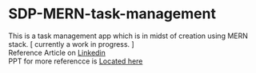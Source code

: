 # SDP-MERN-task-management
This is a task management app which is in midst of creation using MERN stack. [ currently a work in progress. ]
<br>Reference Article on [Linkedin](https://www.linkedin.com/pulse/task-management-app-using-mern-sripaada-pendem?trk=public_post_feed-article-content)
<br>PPT for more referencce is [Located here](Task-Management-App-using-MERN.pptx)
